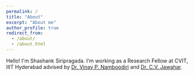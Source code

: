 ```yaml
---
permalink: /
title: "About"
excerpt: "About me"
author_profile: true
redirect_from: 
  - /about/
  - /about.html
---
```


Hello! I'm Shashank Siripragada. 
I'm working as a Research Fellow at CVIT, IIIT Hyderabad advised by [Dr. Vinay P. Namboodiri](https://vinaypn.github.io/) and [Dr. C.V. Jawahar](https://faculty.iiit.ac.in/~jawahar/).